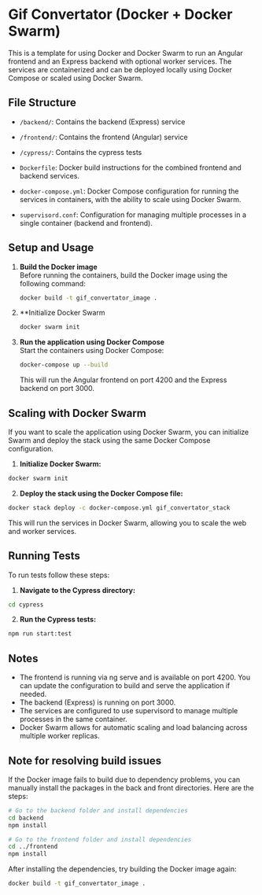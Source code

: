 # Gif Convertator (Docker + Docker Swarm)

This is a template for using Docker and Docker Swarm to run an Angular frontend and an Express backend with optional
worker services. The services are containerized and can be deployed locally using Docker Compose or scaled using Docker
Swarm.

## File Structure

- `/backend/`: Contains the backend (Express) service
- `/frontend/`: Contains the frontend (Angular) service
- `/cypress/`: Contains the cypress tests

- `Dockerfile`: Docker build instructions for the combined frontend and backend services.
- `docker-compose.yml`: Docker Compose configuration for running the services in containers, with the ability to scale
  using Docker Swarm.
- `supervisord.conf`: Configuration for managing multiple processes in a single container (backend and frontend).

## Setup and Usage

1. **Build the Docker image**  
   Before running the containers, build the Docker image using the following command:

   ```bash
   docker build -t gif_convertator_image .
   ```

2. \*\*Initialize Docker Swarm

   ```bash
   docker swarm init
   ```

3. **Run the application using Docker Compose**  
   Start the containers using Docker Compose:

   ```bash
   docker-compose up --build
   ```

   This will run the Angular frontend on port 4200 and the Express backend on port 3000.

## Scaling with Docker Swarm

If you want to scale the application using Docker Swarm, you can initialize Swarm and deploy the stack using the same
Docker Compose configuration.

1. **Initialize Docker Swarm:**

```bash
docker swarm init
```

2. **Deploy the stack using the Docker Compose file:**

```bash
docker stack deploy -c docker-compose.yml gif_convertator_stack
```

This will run the services in Docker Swarm, allowing you to scale the web and worker services.

## Running Tests
To run tests follow these steps:

1. **Navigate to the Cypress directory:**

```bash
cd cypress
```

2. **Run the Cypress tests:**

```bash
npm run start:test
```

## Notes

- The frontend is running via ng serve and is available on port 4200. You can update the configuration to build and serve the application if needed.
- The backend (Express) is running on port 3000.
- The services are configured to use supervisord to manage multiple processes in the same container.
- Docker Swarm allows for automatic scaling and load balancing across multiple worker replicas.

## Note for resolving build issues

If the Docker image fails to build due to dependency problems, you can manually install the packages in the back and
front directories. Here are the steps:

```bash
# Go to the backend folder and install dependencies
cd backend
npm install

# Go to the frontend folder and install dependencies
cd ../frontend
npm install
```

After installing the dependencies, try building the Docker image again:

```bash
docker build -t gif_convertator_image .
```
